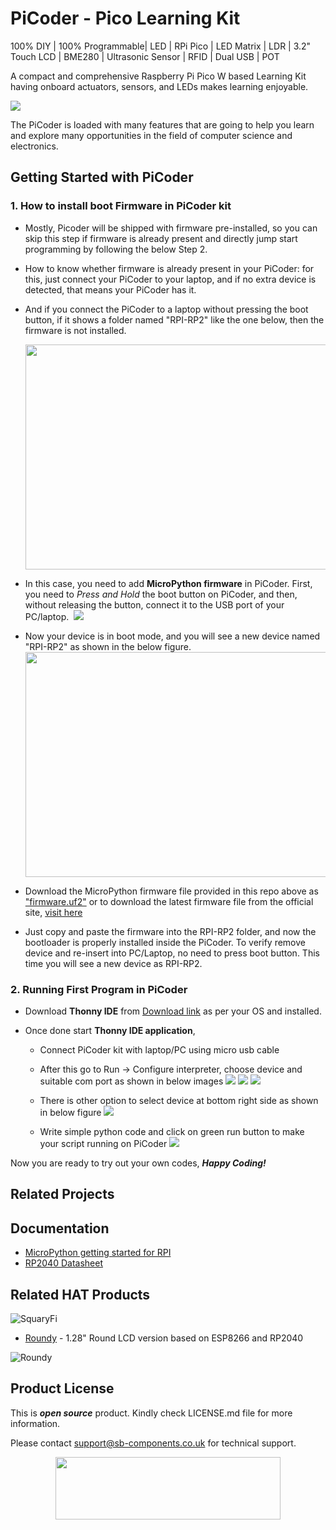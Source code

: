 # PiCoder - Pico Learning Kit
100% DIY | 100% Programmable| LED | RPi Pico | LED Matrix | LDR | 3.2" Touch LCD | BME280 | Ultrasonic Sensor | RFID | Dual USB | POT

A compact and comprehensive Raspberry Pi Pico W based Learning Kit having onboard actuators, sensors, and LEDs makes learning enjoyable.


<img src= "https://github.com/sbcshop/PiCoder-Software/blob/main/images/picoder_kits.png"/>

The PiCoder is loaded with many features that are going to help you learn and explore many opportunities in the field of computer science and electronics.

## Getting Started with PiCoder  
### 1. How to install boot Firmware in PiCoder kit

- Mostly, Picoder will be shipped with firmware pre-installed, so you can skip this step if firmware is already present and directly jump start programming by following the below Step 2.
- How to know whether firmware is already present in your PiCoder: for this, just connect your PiCoder to your laptop, and if no extra device is detected, that means your PiCoder has it.
- And if you connect the PiCoder to a laptop without pressing the boot button, if it shows a folder named "RPI-RP2" like the one below, then the firmware is not installed.
  
   <img src= "https://github.com/sbcshop/PiCoder-Software/blob/main/images/RPI_folder.jpg" width="720" height="360"/>

- In this case, you need to add **MicroPython firmware** in PiCoder. First,  you need to *Press and Hold* the boot button on PiCoder, and then, without releasing the button, connect it to the USB port of your PC/laptop. 
  <img src= "https://github.com/sbcshop/PiCoder-Software/blob/main/images/picoder_boot_mode.gif" />

- Now your device is in boot mode, and you will see a new device named "RPI-RP2" as shown in the below figure.
  <img src= "https://github.com/sbcshop/PiCoder-Software/blob/main/images/RPI_folder.jpg" width="720" height="360"/>

- Download the MicroPython firmware file provided in this repo above as ["firmware.uf2"](https://github.com/sbcshop/HackyPi-Software/blob/main/firmware.uf2)
or to download the latest firmware file from the official site, [visit here](https://micropython.org/download/rp2-pico-w/)     
     
- Just copy and paste the firmware into the RPI-RP2 folder, and now the bootloader is properly installed inside the PiCoder. To verify remove device and re-insert into PC/Laptop, no need to press boot button. This time you will see a new device as RPI-RP2.


### 2. Running First Program in PiCoder
- Download **Thonny IDE** from [Download link](https://thonny.org/) as per your OS and installed.

- Once done start **Thonny IDE application**,
  - Connect PiCoder kit with laptop/PC using micro usb cable
  
  - After this go to Run -> Configure interpreter, choose device and suitable com port as shown in below images
    <img src= "https://github.com/sbcshop/PiCoder-Software/blob/main/images/screen3.png" />
    <img src= "https://github.com/sbcshop/PiCoder-Software/blob/main/images/screen4.png" />
    <img src= "https://github.com/sbcshop/PiCoder-Software/blob/main/images/screen5.png" />
    
   - There is other option to select device at bottom right side as shown in below figure
     <img src= "https://github.com/sbcshop/PiCoder-Software/blob/main/images/screen1.png" />
   
   - Write simple python code and click on green run button to make your script running on PiCoder
     <img src= "https://github.com/sbcshop/PiCoder-Software/blob/main/images/screen6.png" />
    

Now you are ready to try out your own codes, **_Happy Coding!_**

## Related Projects

## Documentation
  * [MicroPython getting started for RPI](https://docs.micropython.org/en/latest/rp2/quickref.html)
  * [RP2040 Datasheet](https://github.com/sbcshop/HackyPi-Hardware/blob/main/Documents/rp2040-datasheet.pdf)


## Related HAT Products
 ![SquaryFi](https://cdn.shopify.com/s/files/1/1217/2104/products/2_12d19ffa-bcda-47bf-8ea9-bb76fc40aee3.png?v=1670307456&width=300)
 
 * [Roundy](https://shop.sb-components.co.uk/products/roundy?variant=39785171681363) - 1.28" Round LCD version based on ESP8266 and RP2040
 
 ![Roundy](https://cdn.shopify.com/s/files/1/1217/2104/products/roundypi.png?v=1650457581&width=300)

## Product License

This is ***open source*** product. Kindly check LICENSE.md file for more information.

Please contact support@sb-components.co.uk for technical support.
<p align="center">
  <img width="360" height="100" src="https://cdn.shopify.com/s/files/1/1217/2104/files/Logo_sb_component_3.png?v=1666086771&width=300">
</p>
